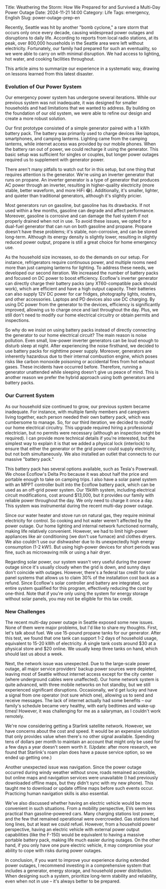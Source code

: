 Title: Weathering the Storm: How We Prepared for and Survived a Multi-Day Power Outage
Date: 2024-11-21 14:00
Category: Life
Tags: emergency, English
Slug: power-outage-prep-en

Recently, Seattle was hit by another "bomb cyclone," a rare storm that occurs only once every decade, causing widespread power outages and disruptions to daily life. According to
reports from local radio stations, at its peak, over 800,000 households in the Seattle area were left without electricity. Fortunately, our family had prepared for such an
eventuality, so we were able to carry on with minimal disruption. We had access to lighting, hot water, and cooking facilities throughout.

This article aims to summarize our experience in a systematic way, drawing on lessons learned from this latest disaster.

### Evolution of Our Power System

Our emergency power system has undergone several iterations. While our previous system was not inadequate, it was designed for smaller households and had limitations that we wanted
to address. By building on the foundation of our old system, we were able to refine our design and create a more robust solution.

Our first prototype consisted of a simple generator paired with a 1 kWh battery pack. The battery was primarily used to charge devices like laptops, smartphones, and camping
lanterns. Lighting came from the camping lanterns, while internet access was provided by our mobile phones. When the battery ran out of power, we could recharge it using the
generator. This basic setup was sufficient for singles or couples, but longer power outages required us to supplement with generator power.

There aren't many pitfalls to watch out for in this setup, but one thing that requires attention is the generator. We're using an inverter generator that runs on propane. An
inverter generator is a type of generator that produces AC power through an inverter, resulting in higher-quality electricity (more stable, better waveform, and more HiFi 😂).
Additionally, it's smaller, lighter, and quieter than traditional generators, although it's slightly pricier.

Most generators run on gasoline, but gasoline has its drawbacks. If not used within a few months, gasoline can degrade and affect performance. Moreover, gasoline is corrosive and
can damage the fuel system if not properly drained when not in use. To avoid these issues, we opted for a dual-fuel generator that can run on both gasoline and propane.
Propane doesn't have these problems; it's stable, non-corrosive, and can be stored long-term. Although its energy density is slightly lower, resulting in slightly reduced
power output, propane is still a great choice for home emergency use.

As the household size increases, so do the demands on our setup. For instance, refrigerators require continuous power, and multiple rooms need more than just camping lanterns for
lighting. To address these needs, we developed our second iteration. We increased the number of battery packs and focused on DC power to boost efficiency. Ecoflow's inverter
generator can directly charge their battery packs (any XT60-compatible pack should work), which are efficient and have a high output capacity. Their batteries can also supply 12V DC
power for car fridges, photography lights, routers, and other accessories. Laptops and PD devices also use DC charging. By using DC power from the generator to the devices,
efficiency is significantly improved, allowing us to charge once and last throughout the day. Plus, we still don't need to modify our home electrical circuitry or obtain permits and
inspections.

So why do we insist on using battery packs instead of directly connecting the generator to our home electrical circuit? The main reason is noise pollution. Even small, low-power
inverter generators can be loud enough to disturb sleep at night. After experiencing the noise firsthand, we decided to use battery packs for nighttime power supply. Moreover,
generators are inherently hazardous due to their internal combustion engine, which poses risks like carbon monoxide poisoning or accidental fires from hot exhaust gases. These
incidents have occurred before. Therefore, running a generator unattended while sleeping doesn't give us peace of mind. This is another reason we prefer the hybrid approach using
both generators and battery packs.

### Our Current System

As our household size continued to grow, our previous system became inadequate. For instance, with multiple family members and caregivers living together, each person needed their
own battery pack, which was cumbersome to manage. So, for our third iteration, we decided to modify our home electrical circuitry. This upgrade required hiring a professional
electrician, but no permits were necessary (although an inspection might be required). I can provide more technical details if you're interested, but the simplest way to explain it
is that we added a physical lock (interlock) to ensure that either the generator or the grid power could supply electricity, but not both simultaneously. We also installed an outlet
that connects to our massive "battery pack."

This battery pack has several options available, such as Tesla's Powerwall. We chose Ecoflow's Delta Pro because it was about half the price and portable enough to take on camping
trips. I also have a solar panel system with an MPPT controller built into the Ecoflow battery pack, which can be used as an off-grid power system. Our 15kWh system, including
electrical circuit modifications, cost around $13,000, but it provides our family with reliable power throughout the day. We only need to charge it once a day. This system was
instrumental during the recent multi-day power outage.

Since our water heater and stove run on natural gas, they require minimal electricity for control. So cooking and hot water weren't affected by the power outage. Our home lighting and internal network
functioned normally, making life relatively convenient. However, we had to limit high-power appliances like air conditioning (we don't use furnace) and clothes dryers. We also
couldn't use our dishwasher due to its unexpectedly high energy consumption (1-2 kW!). But using high-power devices for short periods was fine, such as microwaving milk or using a
hair dryer.

Regarding solar power, our system wasn't very useful during the power outage since it's usually cloudy when the grid is down, and sunny days don't coincide with outages. However,
there's a federal tax credit for solar panel systems that allows us to claim 30% of the installation cost back as a refund. Since Ecoflow's solar controller and battery are
integrated, our entire system qualified for this program, effectively reducing the cost by one-third. Note that if you're only using the system for
energy storage without solar panels, you may not be eligible for this tax credit.

### New Challenges

The recent multi-day power outage in Seattle exposed some new issues. None of them were major problems, but I'd like to share my thoughts. First, let's talk about fuel. We use
15-pound propane tanks for our generator. After this test, we found that one tank can support 1-2 days of household usage, equivalent to 15-20 kWh of electricity. A single tank
costs around $30 at a physical store and $20 online. We usually keep three tanks on hand, which should last us about a week.

Next, the network issue was unexpected. Due to the large-scale power outage, all major service providers' backup power sources were depleted, leaving most of Seattle without
internet access except for the city center (where underground cables were unaffected). Our home network system is quite advanced, with three mobile networks on hot standby, but we
still experienced significant disruptions. Occasionally, we'd get lucky and have a signal from one operator (not sure which one), allowing us to send and receive messages. The lack
of internet actually had some benefits – our family's schedule became very healthy, with early bedtimes and wake-up times! However, it was challenging for me as a salaryman, as I
couldn't work remotely.

We're now considering getting a Starlink satellite network. However, we have concerns about the cost and speed. It would be an expensive solution that only provides value when
there's no other signal available. Spending tens of dollars per month to maintain an account that might only be used for a few days a year doesn't seem worth it.
(Update: after more research, we found that Starlink's roam plan does have a pause service option, so we ended up getting one.)

Another unexpected issue was navigation. Since the power outage occurred during windy weather without snow, roads remained accessible, but online maps and navigation services were
unavailable (I had previously downloaded offline maps, but they didn't sync with my new phone). This taught me to download or update offline maps before such events occur.
Practicing human navigation skills is also essential.

We've also discussed whether having an electric vehicle would be more convenient in such situations. From a mobility perspective, EVs seem less practical than gasoline-powered cars.
Many charging stations lost power, and the few that remained operational were overcrowded. Gas stations had long lines, but at least we could refuel. However, from a household power
perspective, having an electric vehicle with external power output capabilities (like the F-150) would be equivalent to having a massive portable battery pack, making life much
easier during outages. On the other hand, if you only have one pure electric vehicle, it may compromise your ability to cope with risks during power outages.

In conclusion, if you want to improve your experience during extended power outages, I recommend investing in a comprehensive system that includes a generator, energy storage, and
household power distribution. When designing such a system, prioritize long-term stability and reliability, even when not in use – it's always better to be prepared.